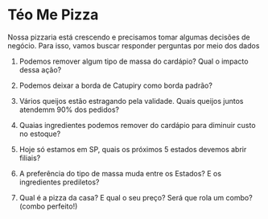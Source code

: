 # Téo Me Pizza

Nossa pizzaria está crescendo e precisamos tomar algumas decisões de negócio. 
Para isso, vamos buscar responder perguntas por meio dos dados

1. Podemos remover algum tipo de massa do cardápio? Qual o impacto dessa ação? 

2. Podemos deixar a borda de Catupiry como borda padrão? 

3. Vários queijos estão estragando pela validade. Quais queijos juntos atendemm 90% dos pedidos?

4. Quaias ingredientes podemos remover do cardápio para diminuir custo no estoque? 

5. Hoje só estamos em SP, quais os próximos 5 estados devemos abrir filiais? 

6. A preferência do tipo de massa muda entre os Estados? E os ingredientes prediletos? 

7. Qual é a pizza da casa? E qual o seu preço? Será que rola um combo? (combo perfeito!)
